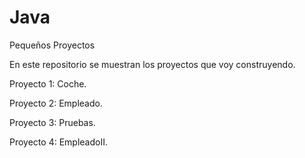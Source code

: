 # Java

Pequeños Proyectos


En este repositorio se muestran los proyectos que voy construyendo.

Proyecto 1: Coche.

Proyecto 2: Empleado.

Proyecto 3: Pruebas.

Proyecto 4: EmpleadoII.


